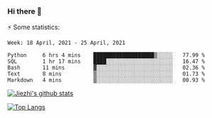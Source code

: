 ### Hi there 👋

⚡ Some statistics:

<!--START_SECTION:waka-->
```text
Week: 18 April, 2021 - 25 April, 2021

Python     6 hrs 4 mins    ███████████████████▒░░░░░   77.99 % 
SQL        1 hr 17 mins    ████░░░░░░░░░░░░░░░░░░░░░   16.47 % 
Bash       11 mins         ▓░░░░░░░░░░░░░░░░░░░░░░░░   02.36 % 
Text       8 mins          ▒░░░░░░░░░░░░░░░░░░░░░░░░   01.73 % 
Markdown   4 mins          ▒░░░░░░░░░░░░░░░░░░░░░░░░   00.93 % 
```
<!--END_SECTION:waka-->

[![Jiezhi's github stats](https://github-readme-stats.vercel.app/api?username=Jiezhi&show_icons=true)](https://github.com/Jiezhi/github-readme-stats)

[![Top Langs](https://github-readme-stats.vercel.app/api/top-langs/?username=Jiezhi&hide=javascript,html)](https://github.com/Jiezhi/github-readme-stats)
<!--
**Jiezhi/Jiezhi** is a ✨ _special_ ✨ repository because its `README.md` (this file) appears on your GitHub profile.

Here are some ideas to get you started:

- 🔭 I’m currently working on ...
- 🌱 I’m currently learning ...
- 👯 I’m looking to collaborate on ...
- 🤔 I’m looking for help with ...
- 💬 Ask me about ...
- 📫 How to reach me: ...
- 😄 Pronouns: ...
- ⚡ Fun fact: ...
-->

